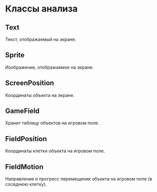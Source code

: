 # Классы анализа

## Text
Текст, отображаемый на экране.

## Sprite
Изображение, отображаемое на экране.

## ScreenPosition
Координаты объекта на экране.

## GameField
Хранит таблицу объектов на игровом поле.

## FieldPosition
Координаты клетки объекта на игровом поле.

## FieldMotion
Направление и прогресс перемещения объекта на игровом поле (в соседнюю клетку).
